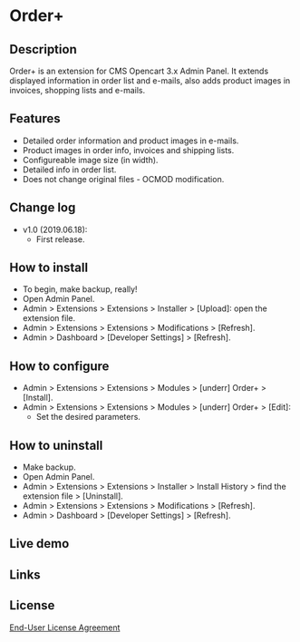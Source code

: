 # Order+

## Description
Order+ is an extension for CMS Opencart 3.x Admin Panel. It extends displayed information in order list and e-mails, also adds product images in invoices, shopping lists and e-mails.

## Features
* Detailed order information and product images in e-mails.
* Product images in order info, invoices and shipping lists.
* Configureable image size (in width).
* Detailed info in order list.
* Does not change original files - OCMOD modification.

## Change log
* v1.0 (2019.06.18):
  * First release.

## How to install
* To begin, make backup, really!
* Open Admin Panel.
* Admin > Extensions > Extensions > Installer > [Upload]: open the extension file.
* Admin > Extensions > Extensions > Modifications > [Refresh].
* Admin > Dashboard > [Developer Settings] > [Refresh].

## How to configure
* Admin > Extensions > Extensions > Modules > [underr] Order+ > [Install].
* Admin > Extensions > Extensions > Modules > [underr] Order+ > [Edit]:
  * Set the desired parameters.

## How to uninstall
* Make backup.
* Open Admin Panel.
* Admin > Extensions > Extensions > Installer > Install History > find the extension file > [Uninstall].
* Admin > Extensions > Extensions > Modifications > [Refresh].
* Admin > Dashboard > [Developer Settings] > [Refresh].

## Live demo

## Links

## License
[End-User License Agreement](https://raw.githubusercontent.com/underr-ua/ocmod3-order-plus/master/EULA.txt)
